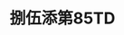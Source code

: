 ---
title: "捌伍添第85TD"
description: "捌伍添第85TD"
layout: shop
keywords:
  - 美食競賽
  - 台灣美食
  - 美食精選
datePublished: "2025-06-30"
dateModified: "2025-07-07"
city: "台北市"
district: "信義區"
address: "台北市信義區信義路五段7號85樓"
phone: "0281010085"
geo: "25.03381952306632, 121.56481445373967"
google_map: "https://maps.app.goo.gl/rkmGsuzE6usX3XzE8"
footinder: "https://footinder.com.tw/%E5%8F%B0%E5%8C%97%E5%B8%82%E4%BF%A1%E7%BE%A9%E5%8D%80/9091/"
official: "https://www.85td-101.com/"
award:
  - name: "500盤"
    year: "2024"
    entries:
      - dishes:
          - "海膽脆戈渣"
          - "雞油蔥香紅海斑柳"

---